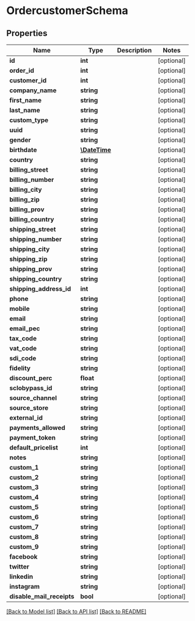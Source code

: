 # OrdercustomerSchema

## Properties
Name | Type | Description | Notes
------------ | ------------- | ------------- | -------------
**id** | **int** |  | [optional] 
**order_id** | **int** |  | [optional] 
**customer_id** | **int** |  | [optional] 
**company_name** | **string** |  | [optional] 
**first_name** | **string** |  | [optional] 
**last_name** | **string** |  | [optional] 
**custom_type** | **string** |  | [optional] 
**uuid** | **string** |  | [optional] 
**gender** | **string** |  | [optional] 
**birthdate** | [**\DateTime**](\DateTime.md) |  | [optional] 
**country** | **string** |  | [optional] 
**billing_street** | **string** |  | [optional] 
**billing_number** | **string** |  | [optional] 
**billing_city** | **string** |  | [optional] 
**billing_zip** | **string** |  | [optional] 
**billing_prov** | **string** |  | [optional] 
**billing_country** | **string** |  | [optional] 
**shipping_street** | **string** |  | [optional] 
**shipping_number** | **string** |  | [optional] 
**shipping_city** | **string** |  | [optional] 
**shipping_zip** | **string** |  | [optional] 
**shipping_prov** | **string** |  | [optional] 
**shipping_country** | **string** |  | [optional] 
**shipping_address_id** | **int** |  | [optional] 
**phone** | **string** |  | [optional] 
**mobile** | **string** |  | [optional] 
**email** | **string** |  | [optional] 
**email_pec** | **string** |  | [optional] 
**tax_code** | **string** |  | [optional] 
**vat_code** | **string** |  | [optional] 
**sdi_code** | **string** |  | [optional] 
**fidelity** | **string** |  | [optional] 
**discount_perc** | **float** |  | [optional] 
**sclobypass_id** | **string** |  | [optional] 
**source_channel** | **string** |  | [optional] 
**source_store** | **string** |  | [optional] 
**external_id** | **string** |  | [optional] 
**payments_allowed** | **string** |  | [optional] 
**payment_token** | **string** |  | [optional] 
**default_pricelist** | **int** |  | [optional] 
**notes** | **string** |  | [optional] 
**custom_1** | **string** |  | [optional] 
**custom_2** | **string** |  | [optional] 
**custom_3** | **string** |  | [optional] 
**custom_4** | **string** |  | [optional] 
**custom_5** | **string** |  | [optional] 
**custom_6** | **string** |  | [optional] 
**custom_7** | **string** |  | [optional] 
**custom_8** | **string** |  | [optional] 
**custom_9** | **string** |  | [optional] 
**facebook** | **string** |  | [optional] 
**twitter** | **string** |  | [optional] 
**linkedin** | **string** |  | [optional] 
**instagram** | **string** |  | [optional] 
**disable_mail_receipts** | **bool** |  | [optional] 

[[Back to Model list]](../../README.md#documentation-for-models) [[Back to API list]](../../README.md#documentation-for-api-endpoints) [[Back to README]](../../README.md)

